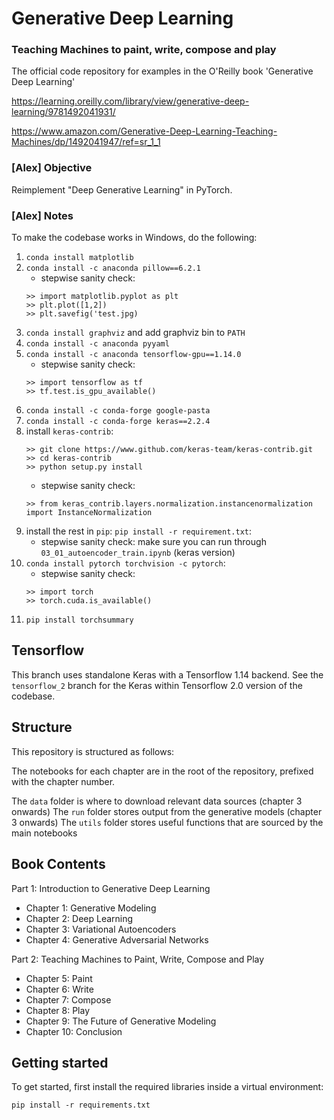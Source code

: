 # Generative Deep Learning
### Teaching Machines to paint, write, compose and play

The official code repository for examples in the O'Reilly book 'Generative Deep Learning'

https://learning.oreilly.com/library/view/generative-deep-learning/9781492041931/

https://www.amazon.com/Generative-Deep-Learning-Teaching-Machines/dp/1492041947/ref=sr_1_1

### [Alex] Objective
Reimplement "Deep Generative Learning" in PyTorch.

### [Alex] Notes
To make the codebase works in Windows, do the following:
1. ```conda install matplotlib```
2. ```conda install -c anaconda pillow==6.2.1```  
    - stepwise sanity check: 
    ```
    >> import matplotlib.pyplot as plt
    >> plt.plot([1,2])
    >> plt.savefig('test.jpg)
    ``` 
3. ```conda install graphviz``` and add graphviz bin to ```PATH```
4. ```conda install -c anaconda pyyaml```
5. ```conda install -c anaconda tensorflow-gpu==1.14.0```  
    - stepwise sanity check:
    ```
    >> import tensorflow as tf
    >> tf.test.is_gpu_available()
    ```
6. ```conda install -c conda-forge google-pasta```
7. ```conda install -c conda-forge keras==2.2.4```
8. install ```keras-contrib```:
    ```
    >> git clone https://www.github.com/keras-team/keras-contrib.git
    >> cd keras-contrib
    >> python setup.py install
    ``` 
    - stepwise sanity check:
    ```
    >> from keras_contrib.layers.normalization.instancenormalization import InstanceNormalization
    ```
9. install the rest in ```pip```: ```pip install -r requirement.txt```:  
    - stepwise sanity check: make sure you can run through ```03_01_autoencoder_train.ipynb``` (keras version)
10. ```conda install pytorch torchvision -c pytorch```:  
    - stepwise sanity check:
    ```
    >> import torch
    >> torch.cuda.is_available()
    ```
11. ```pip install torchsummary```

## Tensorflow

This branch uses standalone Keras with a Tensorflow 1.14 backend. See the `tensorflow_2` branch for the Keras within Tensorflow 2.0 version of the codebase.

## Structure

This repository is structured as follows:

The notebooks for each chapter are in the root of the repository, prefixed with the chapter number.

The `data` folder is where to download relevant data sources (chapter 3 onwards)
The `run` folder stores output from the generative models (chapter 3 onwards)
The `utils` folder stores useful functions that are sourced by the main notebooks

## Book Contents
Part 1: Introduction to Generative Deep Learning
* Chapter 1: Generative Modeling
* Chapter 2: Deep Learning
* Chapter 3: Variational Autoencoders
* Chapter 4: Generative Adversarial Networks

Part 2: Teaching Machines to Paint, Write, Compose and Play
* Chapter 5: Paint
* Chapter 6: Write
* Chapter 7: Compose
* Chapter 8: Play
* Chapter 9: The Future of Generative Modeling
* Chapter 10: Conclusion


## Getting started

To get started, first install the required libraries inside a virtual environment:

`pip install -r requirements.txt`
 



